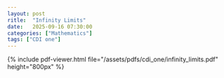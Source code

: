 ```yaml
---
layout: post
ritle:  "Infinity Limits"
date:   2025-09-16 07:30:00
categories: ["Mathematics"]
tags: ["CDI one"]
---
```


{% include pdf-viewer.html file="/assets/pdfs/cdi_one/infinity_limits.pdf" height="800px" %}
